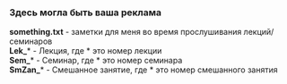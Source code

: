 ### Здесь могла быть ваша реклама

**something.txt** - заметки для меня во время прослушивания лекций/семинаров   
**Lek_*** - Лекция, где * это номер лекции   
**Sem_*** - Семинар, где * это номер семинара   
**SmZan_*** - Смешанное занятие, где * это номер смешанного занятия
